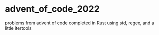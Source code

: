 # advent_of_code_2022
problems from advent of code
completed in Rust using std, regex, and a little itertools
